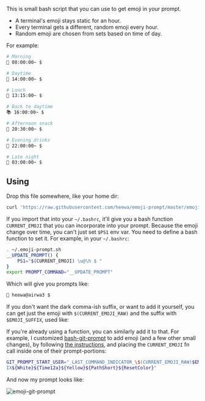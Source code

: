 This is small bash script that you can use to get emoji in your prompt.

- A terminal's emoji stays static for an hour.
- Every terminal gets a different, random emoji every hour.
- Random emoji are chosen from sets based on time of day.

For example:

```bash
# Morning
🍳 08:00:00~ $

# Daytime
🍄 14:00:00~ $

# Lunch
🍣 13:15:00~ $

# Back to daytime
📚 16:00:00~ $

# Afternoon snack
🍫 20:30:00~ $

# Evening drinks
🍺 22:00:00~ $

# Late night
🌃 03:00:00~ $
```

Using
-----

Drop this file somewhere, like your home dir:

```bash
curl 'https://raw.githubusercontent.com/heewa/emoji-prompt/master/emoji-prompt.sh' > ~/.emoji-prompt.sh
```

If you import that into your `~/.bashrc`, it'll give you a bash function
`CURRENT_EMOJI` that you can incorporate into your prompt. Because the emoji
change over time, you can't just set `$PS1` env var. You need to define a bash
function to set it. For example, in your `~/.bashrc`:

```bash
. ~/.emoji-prompt.sh
__UPDATE_PROMPT() {
    PS1="$(CURRENT_EMOJI) \u@\h $ "
}
export PROMPT_COMMAND="__UPDATE_PROMPT"
```

Which will give you prompts like:

```bash
🍹 heewa@airwa3 $
```

If you don't want the dark comma-ish suffix, or want to add it yourself, you
can get just the emoji with `$(CURRENT_EMOJI_RAW)` and the suffix with
`$EMOJI_SUFFIX`, used like:

If you're already using a function, you can similarly add it to that. For example,
I customized [bash-git-prompt](https://github.com/magicmonty/bash-git-prompt) to
add emoji (and a few other small changes), by following
[the instructions](https://github.com/magicmonty/bash-git-prompt#further-customizations),
and placing the `CURRENT_EMOJI` fn call inside one of their prompt-portions:

```bash
GIT_PROMPT_START_USER="_LAST_COMMAND_INDICATOR_\$(CURRENT_EMOJI_RAW)$EMOJI_SUFF
IX${White}${Time12a}${Yellow}${PathShort}${ResetColor}"
```

And now my prompt looks like:

![emoji-git-prompt](https://cloud.githubusercontent.com/assets/232685/13192614/eb77c564-d73b-11e5-86d2-27552f55ffce.png)
